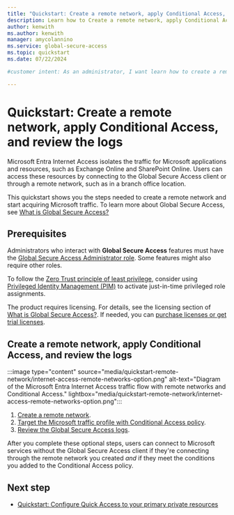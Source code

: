 ```yaml
---
title: "Quickstart: Create a remote network, apply Conditional Access, and review the logs"
description: Learn how to Create a remote network, apply Conditional Access, and review the logs in Global Secure Access.
author: kenwith
ms.author: kenwith
manager: amycolannino
ms.service: global-secure-access
ms.topic: quickstart
ms.date: 07/22/2024

#customer intent: As an administrator, I want learn how to create a remote network so that I can begin acquiring remote network traffic in Global Secure Access.

---
```

  
# Quickstart: Create a remote network, apply Conditional Access, and review the logs

Microsoft Entra Internet Access isolates the traffic for Microsoft applications and resources, such as Exchange Online and SharePoint Online. Users can access these resources by connecting to the Global Secure Access client or through a remote network, such as in a branch office location.
 
This quickstart shows you the steps needed to create a remote network and start acquiring Microsoft traffic. To learn more about Global Secure Access, see [What is Global Secure Access?](overview-what-is-global-secure-access.md)

## Prerequisites

Administrators who interact with **Global Secure Access** features must have the [Global Secure Access Administrator role](/azure/active-directory/roles/permissions-reference). Some features might also require other roles.

To follow the [Zero Trust principle of least privilege](/security/zero-trust/), consider using [Privileged Identity Management (PIM)](/azure/active-directory/privileged-identity-management/pim-configure) to activate just-in-time privileged role assignments.

The product requires licensing. For details, see the licensing section of [What is Global Secure Access?](overview-what-is-global-secure-access.md). If needed, you can [purchase licenses or get trial licenses](https://aka.ms/azureadlicense).

## Create a remote network, apply Conditional Access, and review the logs

:::image type="content" source="media/quickstart-remote-network/internet-access-remote-networks-option.png" alt-text="Diagram of the Microsoft Entra Internet Access traffic flow with remote networks and Conditional Access." lightbox="media/quickstart-remote-network/internet-access-remote-networks-option.png":::

1. [Create a remote network](how-to-manage-remote-networks.md).
1. [Target the Microsoft traffic profile with Conditional Access policy](how-to-target-resource-microsoft-profile.md).
1. [Review the Global Secure Access logs](concept-global-secure-access-logs-monitoring.md).

After you complete these optional steps, users can connect to Microsoft services without the Global Secure Access client if they're connecting through the remote network you created *and* if they meet the conditions you added to the Conditional Access policy.

## Next step
- [Quickstart: Configure Quick Access to your primary private resources](quickstart-quick-access.md)
